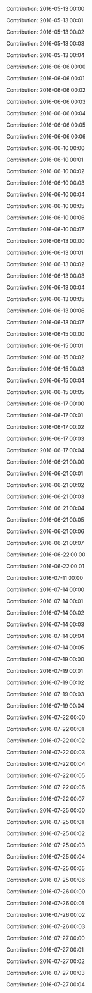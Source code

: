 Contribution: 2016-05-13 00:00

Contribution: 2016-05-13 00:01

Contribution: 2016-05-13 00:02

Contribution: 2016-05-13 00:03

Contribution: 2016-05-13 00:04

Contribution: 2016-06-06 00:00

Contribution: 2016-06-06 00:01

Contribution: 2016-06-06 00:02

Contribution: 2016-06-06 00:03

Contribution: 2016-06-06 00:04

Contribution: 2016-06-06 00:05

Contribution: 2016-06-06 00:06

Contribution: 2016-06-10 00:00

Contribution: 2016-06-10 00:01

Contribution: 2016-06-10 00:02

Contribution: 2016-06-10 00:03

Contribution: 2016-06-10 00:04

Contribution: 2016-06-10 00:05

Contribution: 2016-06-10 00:06

Contribution: 2016-06-10 00:07

Contribution: 2016-06-13 00:00

Contribution: 2016-06-13 00:01

Contribution: 2016-06-13 00:02

Contribution: 2016-06-13 00:03

Contribution: 2016-06-13 00:04

Contribution: 2016-06-13 00:05

Contribution: 2016-06-13 00:06

Contribution: 2016-06-13 00:07

Contribution: 2016-06-15 00:00

Contribution: 2016-06-15 00:01

Contribution: 2016-06-15 00:02

Contribution: 2016-06-15 00:03

Contribution: 2016-06-15 00:04

Contribution: 2016-06-15 00:05

Contribution: 2016-06-17 00:00

Contribution: 2016-06-17 00:01

Contribution: 2016-06-17 00:02

Contribution: 2016-06-17 00:03

Contribution: 2016-06-17 00:04

Contribution: 2016-06-21 00:00

Contribution: 2016-06-21 00:01

Contribution: 2016-06-21 00:02

Contribution: 2016-06-21 00:03

Contribution: 2016-06-21 00:04

Contribution: 2016-06-21 00:05

Contribution: 2016-06-21 00:06

Contribution: 2016-06-21 00:07

Contribution: 2016-06-22 00:00

Contribution: 2016-06-22 00:01

Contribution: 2016-07-11 00:00

Contribution: 2016-07-14 00:00

Contribution: 2016-07-14 00:01

Contribution: 2016-07-14 00:02

Contribution: 2016-07-14 00:03

Contribution: 2016-07-14 00:04

Contribution: 2016-07-14 00:05

Contribution: 2016-07-19 00:00

Contribution: 2016-07-19 00:01

Contribution: 2016-07-19 00:02

Contribution: 2016-07-19 00:03

Contribution: 2016-07-19 00:04

Contribution: 2016-07-22 00:00

Contribution: 2016-07-22 00:01

Contribution: 2016-07-22 00:02

Contribution: 2016-07-22 00:03

Contribution: 2016-07-22 00:04

Contribution: 2016-07-22 00:05

Contribution: 2016-07-22 00:06

Contribution: 2016-07-22 00:07

Contribution: 2016-07-25 00:00

Contribution: 2016-07-25 00:01

Contribution: 2016-07-25 00:02

Contribution: 2016-07-25 00:03

Contribution: 2016-07-25 00:04

Contribution: 2016-07-25 00:05

Contribution: 2016-07-25 00:06

Contribution: 2016-07-26 00:00

Contribution: 2016-07-26 00:01

Contribution: 2016-07-26 00:02

Contribution: 2016-07-26 00:03

Contribution: 2016-07-27 00:00

Contribution: 2016-07-27 00:01

Contribution: 2016-07-27 00:02

Contribution: 2016-07-27 00:03

Contribution: 2016-07-27 00:04

